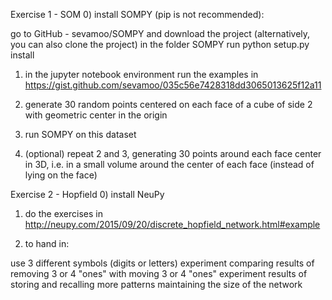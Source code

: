 Exercise 1 - SOM
0) install SOMPY (pip is not recommended):

go to GitHub - sevamoo/SOMPY and download the project (alternatively, you can also clone the project)
in the folder SOMPY run
python setup.py install
1) in the jupyter notebook environment run the examples in https://gist.github.com/sevamoo/035c56e7428318dd3065013625f12a11

2) generate 30 random points centered on each face of a cube of side 2 with geometric center in the origin

3) run SOMPY on this dataset

4) (optional) repeat 2 and 3, generating 30 points around each face center in 3D, i.e. in a small volume around the center of each face (instead of lying on the face)

Exercise 2 - Hopfield
0) install NeuPy

1) do the exercises in http://neupy.com/2015/09/20/discrete_hopfield_network.html#example

2) to hand in:

use 3 different symbols (digits or letters)
experiment comparing results of removing 3 or 4 "ones" with moving 3 or 4 "ones"
experiment results of storing and recalling more patterns maintaining the size of the network
